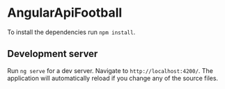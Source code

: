 # AngularApiFootball

To install the dependencies run `npm install`.

## Development server

Run `ng serve` for a dev server. Navigate to `http://localhost:4200/`. The application will automatically reload if you change any of the source files.
